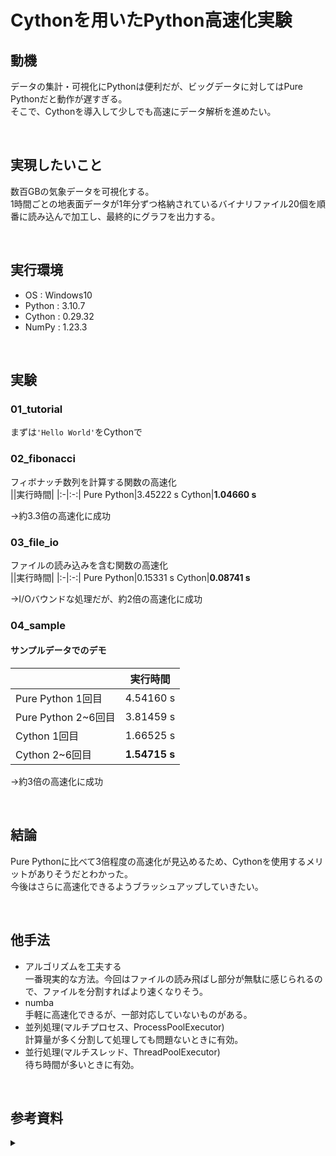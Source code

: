 # Cythonを用いたPython高速化実験
## 動機
データの集計・可視化にPythonは便利だが、ビッグデータに対してはPure Pythonだと動作が遅すぎる。  
そこで、Cythonを導入して少しでも高速にデータ解析を進めたい。

<br>

## 実現したいこと
数百GBの気象データを可視化する。  
1時間ごとの地表面データが1年分ずつ格納されているバイナリファイル20個を順番に読み込んで加工し、最終的にグラフを出力する。  

<br>

## 実行環境
- OS : Windows10
- Python : 3.10.7
- Cython : 0.29.32
- NumPy : 1.23.3

<br>

## 実験
### 01_tutorial
まずは`'Hello World'`をCythonで

### 02_fibonacci
フィボナッチ数列を計算する関数の高速化  
||実行時間|
|:-|:-:|
Pure Python|3.45222 s
Cython|**1.04660 s**

→約3.3倍の高速化に成功

<!-- 
n = 30, loop = 100
PP:0.49631
CY:0.17051
 -->

### 03_file_io
ファイルの読み込みを含む関数の高速化  
||実行時間|
|:-|:-:|
Pure Python|0.15331 s
Cython|**0.08741 s**

→I/Oバウンドな処理だが、約2倍の高速化に成功

### 04_sample
#### サンプルデータでのデモ  
||実行時間|
|:-|:-:|
Pure Python 1回目|4.54160 s
Pure Python 2~6回目|3.81459 s
Cython 1回目|1.66525 s
Cython 2~6回目|**1.54715 s**

→約3倍の高速化に成功

<br>

## 結論
Pure Pythonに比べて3倍程度の高速化が見込めるため、Cythonを使用するメリットがありそうだとわかった。  
今後はさらに高速化できるようブラッシュアップしていきたい。

<br>

## 他手法
- アルゴリズムを工夫する  
  一番現実的な方法。今回はファイルの読み飛ばし部分が無駄に感じられるので、ファイルを分割すればより速くなりそう。
- numba  
  手軽に高速化できるが、一部対応していないものがある。
- 並列処理(マルチプロセス、ProcessPoolExecutor)  
  計算量が多く分割して処理しても問題ないときに有効。
- 並行処理(マルチスレッド、ThreadPoolExecutor)  
  待ち時間が多いときに有効。

<br>

## 参考資料
<details><summary></summary>

Cythonの環境構築
- 環境構築からコンパイルまで  
  https://qiita.com/gwappa/items/db1f6f27218da0c5a932  
  https://qiita.com/en3/items/1f1a609c4d7c8f3066a7

NumPyをCython内で使用する方法
- https://qiita.com/neruoneru/items/6c0fc0496620d2968b57

実行時間計測
- timeモジュール  
  https://docs.python.org/ja/3/library/time.html
- timeitモジュール  
  https://docs.python.org/ja/3/library/timeit.html  
  https://note.nkmk.me/python-timeit-measure/
- cProfile  
  https://docs.python.org/ja/3/library/profile.html  
  https://qiita.com/meshidenn/items/4dbde22d1e7a13a255bb
- pstatsモジュール  
  https://docs.python.org/ja/3/library/profile.html#module-pstats
- line_profiler  
  https://qiita.com/aratana_tamutomo/items/aa3b723a3dd7a44e45d6
- timeコマンド  
  https://qiita.com/tossh/items/659e5934e52b38183200

</details>